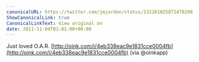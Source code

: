 ```yaml
---
canonicalURL: https://twitter.com/jmjordan/status/132261025872478208
ShowCanonicalLink: true
CanonicalLinkText: View original on
date: 2011-11-04T01:01:00+00:00
---
```

Just loved O.A.R. [http://oink.com/i/4eb338eac9e1831cce0004fb](http://oink.com/i/4eb338eac9e1831cce0004fb) (via @oinkapp)